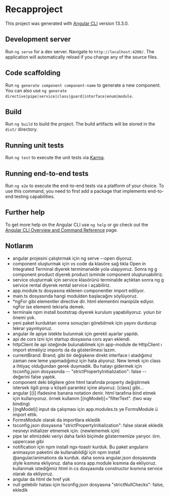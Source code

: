 # Recapproject

This project was generated with [Angular CLI](https://github.com/angular/angular-cli) version 13.3.0.

## Development server

Run `ng serve` for a dev server. Navigate to `http://localhost:4200/`. The application will automatically reload if you change any of the source files.

## Code scaffolding

Run `ng generate component component-name` to generate a new component. You can also use `ng generate directive|pipe|service|class|guard|interface|enum|module`.

## Build

Run `ng build` to build the project. The build artifacts will be stored in the `dist/` directory.

## Running unit tests

Run `ng test` to execute the unit tests via [Karma](https://karma-runner.github.io).

## Running end-to-end tests

Run `ng e2e` to execute the end-to-end tests via a platform of your choice. To use this command, you need to first add a package that implements end-to-end testing capabilities.

## Further help

To get more help on the Angular CLI use `ng help` or go check out the [Angular CLI Overview and Command Reference](https://angular.io/cli) page.

## Notlarım

- angular projesini çalıştırmak için ng serve --open diyoruz.
- component oluşturmak için vs code da klasöre sağ tıkla Open in Integrated Terminal diyerek termimanalde yola ulaşıyoruz. Sonra ng g component product diyerek product isminde component oluşturuabiliriz.
- service oluşturmak için service klasörünü terminalde açtıktan sonra ng g service rental diyerek rental service i açabiliriz.
- app.module.ts dosyasına eklenen componentler import ediliyor.
- main.ts dosyasında hangi modulden başlacağını söylüyoruz.
- \*ngFor gibi elementler directive dir. html elementini manipüle ediyor. ngFor ise elementi tekrarla demek.
- terminale npm install bootstrap diyerek kurulum yapabiliyoruz. yolun bir önemi yok.
- yeni paket kurduktan sonra sonuçları görebilmek için yayını durdurup tekrar yayınlıyoruz.
- angular ile apiye istekte bulunmak için gerekli ayarlar yapıldı.
- api de cors izni için startup dosyasına cors ayarı eklendi.
- httpClient ile api isteğinde bulunabilmek için app-module de HttpClient ı import etmeliyiz imports da da gösterilmesi lazım.
- currentBrand: Brand; gibi bir değişkene direkt interface i atadığımız zaman new leme yapmadığımız için hata alıyoruz. New lemek için class a ihtiyaç olduğundan gerek duymadık. Bu hatayı gidermek için tsconfig.json dosyasında -- "strictPropertyInitialization": false -- değerini false yaptık.
- component deki bilgilere göre html tarafında property değiştirmek istersek ilgili prop u köşeli parantez içine alıyoruz. [class] gibi...
- angular [()] ifadesine banana notation denir. html tarafına bind etmek için kullanıyoruz. örnek kullanım [(ngModel)]="filterText". (two way binding)
- [(ngModel)] input da çalışması için app.modules.ts ye FormsModule ü import ettik.
- FormsModule olarak da importlara ekledik
- tsconfig.json dosyasına "strictPropertyInitialization": false olarak ekledik nesneyi initializer etmemek için. (newlememek için)
- pipe lar elimizdeki veriyi daha farklı biçimde göstermemize yarıyor. örn. uppercase gibi
- notification için npm install ngx-toastr kurduk. Bu paket anguların animasyon paketini de kullanabildiği için npm install @angular/animations da kurduk. daha sonra angular.json dosyasında style kısmına ekliyoruz. daha sonra app.module kısmına da ekliyoruz. kullanmak istediğimiz html in cs dosyasında constructor kısmına service olarak da ekliyoruz.
- angular da html de href yok
- null gelebilir hatası için tsconfig.json dosyasına "strictNullChecks": false, ekledik
